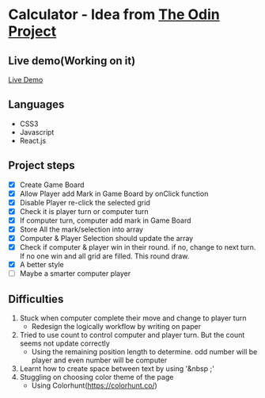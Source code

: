 # Calculator - Idea from [The Odin Project](https://www.theodinproject.com/paths/full-stack-javascript/courses/javascript/lessons/tic-tac-toe)


## Live demo(Working on it)
[Live Demo](https://hychanbn1009.github.io/The_Odin_Project-tic-tac-toe/)

## Languages
- CSS3
- Javascript
- React.js

## Project steps
- [x] Create Game Board
- [X] Allow Player add Mark in Game Board by onClick function
- [X] Disable Player re-click the selected grid
- [X] Check it is player turn or computer turn
- [X] If computer turn, computer add mark in Game Board
- [X] Store All the mark/selection into array
- [X] Computer & Player Selection should update the array
- [X] Check if computer & player win in their round. if no, change to next turn. If no one win and all grid are filled. This round draw.
- [X] A better style
- [ ] Maybe a smarter computer player

## Difficulties
1. Stuck when computer complete their move and change to player turn
    - Redesign the logically workflow by writing on paper
2. Tried to use count to control computer and player turn. But the count seems not update correctly
    - Using the remaining position length to determine. odd number will be player and even number will be computer
3. Learnt how to create space between text by using '&nbsp ;'
4. Stuggling on choosing color theme of the page
    - Using Colorhunt(https://colorhunt.co/)
    
